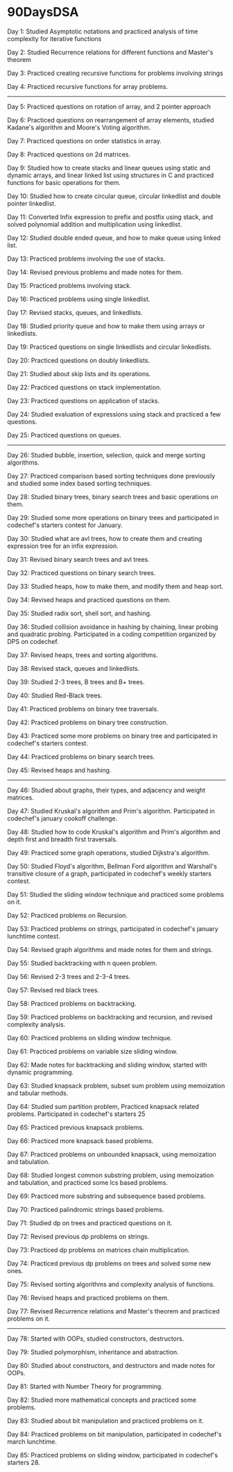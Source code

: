 # 90DaysDSA

Day 1: Studied Asymptotic notations and practiced analysis of time complexity for iterative functions 

Day 2: Studied Recurrence relations for different functions and Master's theorem

Day 3: Practiced creating recursive functions for problems involving strings 

Day 4: Practiced recursive functions for array problems.
_____

Day 5: Practiced questions on rotation of array, and 2 pointer approach

Day 6: Practiced questions on rearrangement of array elements, studied Kadane's algorithm and Moore's Voting algorithm.

Day 7: Practiced questions on order statistics in array.

Day 8: Practiced questions on 2d matrices.

Day 9: Studied how to create stacks and linear queues using static and dynamic arrays, and linear linked list using structures in C and practiced functions for basic operations for them.

Day 10: Studied how to create circular queue, circular linkedlist and double pointer linkedlist.

Day 11: Converted Infix expression to prefix and postfix using stack, and solved polynomial addition and multiplication using linkedlist.

Day 12: Studied double ended queue, and how to make queue using linked list.

Day 13: Practiced problems involving the use of stacks.

Day 14: Revised previous problems and made notes for them.

Day 15: Practiced problems involving stack.

Day 16: Practiced problems using single linkedlist.

Day 17: Revised stacks, queues, and linkedlists.

Day 18: Studied priority queue and how to make them using arrays or linkedlists.

Day 19: Practiced questions on single linkedlists and circular linkedlists. 

Day 20: Practiced questions on doubly linkedlists.

Day 21: Studied about skip lists and its operations.

Day 22: Practiced questions on stack implementation.

Day 23: Practiced questions on application of stacks.

Day 24: Studied evaluation of expressions using stack and practiced a few questions.

Day 25: Practiced questions on queues.
______

Day 26: Studied bubble, insertion, selection, quick and merge sorting algorithms.

Day 27: Practiced comparison based sorting techniques done previously and studied some index based sorting techniques.

Day 28: Studied binary trees, binary search trees and basic operations on them. 

Day 29: Studied some more operations on binary trees and participated in codechef's starters contest for January.

Day 30: Studied what are avl trees, how to create them and creating expression tree for an infix expression.

Day 31: Revised binary search trees and avl trees.

Day 32: Practiced questions on binary search trees.

Day 33: Studied heaps, how to make them, and modify them and heap sort.

Day 34: Revised heaps and practiced questions on them.

Day 35: Studied radix sort, shell sort, and hashing.

Day 36: Studied collision avoidance in hashing by chaining, linear probing and quadratic probing. Participated in a coding competition organized by DPS on codechef.

Day 37: Revised heaps, trees and sorting algorithms.

Day 38: Revised stack, queues and linkedlists.

Day 39: Studied 2-3 trees, B trees and B+ trees.

Day 40: Studied Red-Black trees.

Day 41: Practiced problems on binary tree traversals.

Day 42: Practiced problems on binary tree construction.

Day 43: Practiced some more problems on binary tree and participated in codechef's starters contest.

Day 44: Practiced problems on binary search trees. 

Day 45: Revised heaps and hashing.
______

Day 46: Studied about graphs, their types, and adjacency and weight matrices.

Day 47: Studied Kruskal's algorithm and Prim's algorithm. Participated in codechef's january cookoff challenge.

Day 48: Studied how to code Kruskal's algorithm and Prim's algorithm and depth first and breadth first traversals.

Day 49: Practiced some graph operations, studied Dijkstra's algorithm.

Day 50: Studied Floyd's algorithm, Bellman Ford algorithm and Warshall's transitive closure of a graph, participated in codechef's weekly starters contest. 

Day 51: Studied the sliding window technique and practiced some problems on it.

Day 52: Practiced problems on Recursion. 

Day 53: Practiced problems on strings, participated in codechef's january lunchtime contest. 

Day 54: Revised graph algorithms and made notes for them and strings.

Day 55: Studied backtracking with n queen problem.

Day 56: Revised 2-3 trees and 2-3-4 trees.

Day 57: Revised red black trees.

Day 58: Practiced problems on backtracking.

Day 59: Practiced problems on backtracking and recursion, and revised complexity analysis.

Day 60: Practiced problems on sliding window technique.

Day 61: Practiced problems on variable size sliding window.

Day 62: Made notes for backtracking and sliding window, started with dynamic programming.

Day 63: Studied knapsack problem, subset sum problem using memoization and tabular methods. 

Day 64: Studied sum partition problem, Practiced knapsack related problems. Participated in codechef's starters 25

Day 65: Practiced previous knapsack problems. 

Day 66: Practiced more knapsack based problems. 

Day 67: Practiced problems on unbounded knapsack, using memoization and tabulation. 

Day 68: Studied longest common substring problem, using memoization and tabulation, and practiced some lcs based problems. 

Day 69: Practiced more substring and subsequence based problems.

Day 70: Practiced palindromic strings based problems.

Day 71: Studied dp on trees and practiced questions on it.

Day 72: Revised previous dp problems on strings.

Day 73: Practiced dp problems on matrices chain multiplication.

Day 74: Practiced previous dp problems on trees and solved some new ones.

Day 75: Revised sorting algorithms and complexity analysis of functions. 

Day 76: Revised heaps and practiced problems on them.

Day 77: Revised Recurrence relations and Master's theorem and practiced problems on it.
______

Day 78: Started with OOPs, studied constructors, destructors.

Day 79: Studied polymorphism, inheritance and abstraction. 

Day 80: Studied about constructors, and destructors and made notes for OOPs.

Day 81: Started with Number Theory for programming. 

Day 82: Studied more mathematical concepts and practiced some problems. 

Day 83: Studied about bit manipulation and practiced problems on it.

Day 84: Practiced problems on bit manipulation, participated in codechef's march lunchtime.

Day 85: Practiced problems on sliding window, participated in codechef's starters 28.


